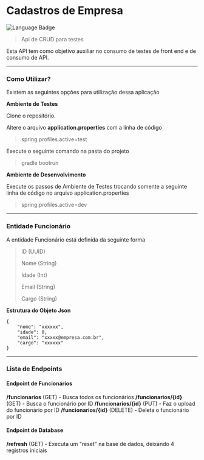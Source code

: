 # Cadastros de Empresa

![Language Badge](https://img.shields.io/badge/Language-Kotlin-orange)

> Api de CRUD para testes

Esta API tem como objetivo auxiliar no consumo de testes de front end e de consumo de API.

---

### Como Utilizar?

Existem as seguintes opções para utilização dessa aplicação

**Ambiente de Testes**

Clone o repositório.

Altere o arquivo **application.properties** com a linha de código 

> spring.profiles.active=test

Execute o seguinte comando na pasta do projeto

> gradle bootrun

**Ambiente de Desenvolvimento**

Execute os passos de Ambiente de Testes trocando somente a seguinte linha de código no arquivo application.properties

> spring.profiles.active=dev

---

### Entidade Funcionário

A entidade Funcionário está definida da seguinte forma

>ID (UUID)
>
>Nome (String)
>
>Idade (Int)
>
>Email (String)
>
>Cargo (String)


**Estrutura do Objeto Json**
```
{
    "nome": "xxxxxx",
    "idade": 0,
    "email": "xxxxx@empresa.com.br",
    "cargo": "xxxxxx"
}
```

---

### Lista de Endpoints

#### Endpoint de Funcionários

**/funcionarios** (GET) - Busca todos os funcionários
**/funcionarios/{id}** (GET) - Busca o funcionário por ID
**/funcionarios/{id}** (PUT) - Faz o upload do funcionário por ID
**/funcionarios/{id}** (DELETE) - Deleta o funcionário por ID

#### Endpoint de Database

**/refresh** (GET) - Executa um "reset" na base de dados, deixando 4 registros iniciais
